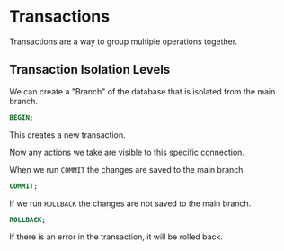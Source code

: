 # Transactions

Transactions are a way to group multiple operations together.

## Transaction Isolation Levels

We can create a "Branch" of the database that is isolated from the main branch.

```sql
BEGIN;
```

This creates a new transaction.

Now any actions we take are visible to this specific connection.

When we run `COMMIT` the changes are saved to the main branch.

```sql
COMMIT;
```

If we run `ROLLBACK` the changes are not saved to the main branch.

```sql
ROLLBACK;
```

If there is an error in the transaction, it will be rolled back.

